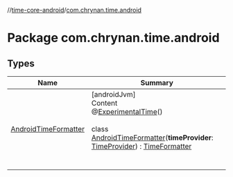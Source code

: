 //[time-core-android](../../index.md)/[com.chrynan.time.android](index.md)



# Package com.chrynan.time.android  


## Types  
  
|  Name |  Summary | 
|---|---|
| <a name="com.chrynan.time.android/AndroidTimeFormatter///PointingToDeclaration/"></a>[AndroidTimeFormatter](-android-time-formatter/index.md)| <a name="com.chrynan.time.android/AndroidTimeFormatter///PointingToDeclaration/"></a>[androidJvm]  <br>Content  <br>@[ExperimentalTime](https://kotlinlang.org/api/latest/jvm/stdlib/kotlin.time/-experimental-time/index.html)()  <br>  <br>class [AndroidTimeFormatter](-android-time-formatter/index.md)(**timeProvider**: [TimeProvider](../../../time-core/time-core/com.chrynan.time/-time-provider/index.md)) : [TimeFormatter](../../../time-core/time-core/com.chrynan.time/-time-formatter/index.md)  <br><br><br>|

